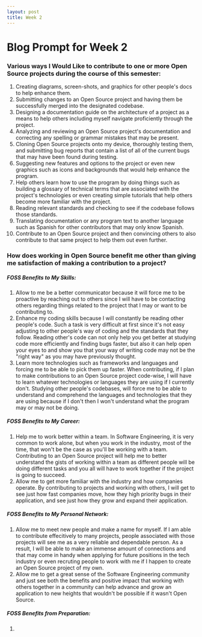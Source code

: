 ```yaml
---
layout: post
title: Week 2
---
```


# Blog Prompt for Week 2

### Various ways I Would Like to contribute to one or more Open Source projects during the course of this semester:
1. Creating diagrams, screen-shots, and graphics for other people's docs to help enhance them.
2. Submitting changes to an Open Source project and having them be successfully merged into the designated codebase.
3. Designing a documentation guide on the architecture of a project as a means to help others including myself navigate proficiently through the project.
4. Analyzing and reviewing an Open Source project's documentation and correcting any spelling or grammar mistakes that may be present.
5. Cloning Open Source projects onto my device, thoroughly testing them, and submitting bug reports that contain a list of all of the current bugs that may have been found during testing.
6. Suggesting new features and options to the project or even new graphics such as icons and backgrounds that would help enhance the program.
7. Help others learn how to use the program by doing things such as building a glossary of technical terms that are associated with the project's technologies or even creating simple tutorials that help others become more familiar with the project.
8. Reading relevant standards and checking to see if the codebase follows those standards.
9. Translating documentation or any program text to another language such as Spanish for other contributors that may only know Spanish.
10. Contribute to an Open Source project and then convincing others to also contribute to that same project to help them out even further.  

### How does working in Open Source benefit me other than giving me satisfaction of making a contribution to a project?

##### FOSS Benefits to My Skills:
1. Allow to me be a better communicator because it will force me to be proactive by reaching out to others since I will have to be contacting others regarding things related to the project that I may or want to be contributing to.
2. Enhance my coding skills because I will constantly be reading other people's code. Such a task is very difficult at first since it's not easy adjusting to other people's way of coding and the standards that they follow. Reading other's code can not only help you get better at studying code more efficiently and finding bugs faster, but also it can help open your eyes to and show you that your way of writing code may not be the "right way" as you may have previously thought.
3. Learn more technologies such as frameworks and languages and forcing me to be able to pick them up faster. When contributing, if I plan to make contributions to an Open Source project code-wise, I will have to learn whatever technologies or languages they are using if I currently don't. Studying other people's codebases, will force me to be able to understand and comprehend the languages and technologies that they are using because if I don't then I won't understand what the program may or may not be doing.

##### FOSS Benefits to My Career:
1. Help me to work better within a team. In Software Engineering, it is very common to work alone, but when you work in the industry, most of the time, that won't be the case as you'll be working with a team. Contributing to an Open Source project will help me to better understand the gists of working within a team as different people will be doing different tasks and you all will have to work together if the project is going to succeed.
2. Allow me to get more familiar with the industry and how companies operate. By contributing to projects and working with others, I will get to see just how fast companies move, how they high priority bugs in their application, and see just how they grow and expand their application.

##### FOSS Benefits to My Personal Network:
1. Allow me to meet new people and make a name for myself. If I am able to contribute effecitively to many projects, people associated with those projects will see me as a very reliable and dependable person. As a result, I will be able to make an immense amount of connections and that may come in handy when applying for future positions in the tech industry or even recruting people to work with me if I happen to create an Open Source project of my own.
2. Allow me to get a great sense of the Software Engineering community and just see both the benefits and positive impact that working with others together in a community can help advance and grow an application to new heights that wouldn't be possible if it wasn't Open Source.

##### FOSS Benefits from Preparation:
1. 


